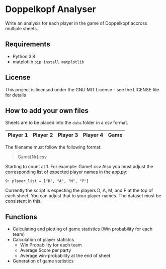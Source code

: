 # Doppelkopf Analyser
Write an analysis for each player in the game of Doppelkopf accross multiple sheets.

## Requirements
- Python 3.8
- matplotlib ```pip install matplotlib```

## License
This project is licensed under the GNU MIT License - see the LICENSE file for details

## How to add your own files
 Sheets are to be placed into the ``data`` folder in a csv format.

 |Player 1|Player 2|Player 3|Player 4|Game|
 |--------|--------|--------|--------|----|

 The filename must follow the following format:
 > Game[Nr].csv

Starting to count at 1. For example: Game1.csv
Also you must adjust the corresponding list of expected player names in the app.py:

```
9: player_list = ["D", "A", "M", "P"]
```

Currently the script is expecting the players D, A, M, and P at the top of each sheet. You can adjust that to your player-names. The dataset must be consistent in this.

## Functions
- Calculating and plotting of game statistics (Win probability for each team)
- Calculation of player statistcs
  - Win Probability for each team
  - Average Score per party
  - Average win-probability at the end of sheet
- Generation of game statistics
